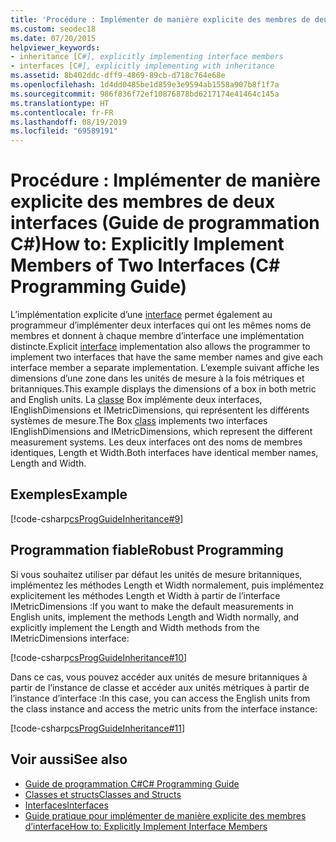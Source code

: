 ```yaml
---
title: 'Procédure : Implémenter de manière explicite des membres de deux interfaces - Guide de programmation C#'
ms.custom: seodec18
ms.date: 07/20/2015
helpviewer_keywords:
- inheritance [C#], explicitly implementing interface members
- interfaces [C#], explicitly implementing with inheritance
ms.assetid: 8b402ddc-dff9-4869-89cb-d718c764e68e
ms.openlocfilehash: 1d4dd0485be1d859e3e9594ab1558a907b8f1f7a
ms.sourcegitcommit: 986f836f72ef10876878bd6217174e41464c145a
ms.translationtype: HT
ms.contentlocale: fr-FR
ms.lasthandoff: 08/19/2019
ms.locfileid: "69589191"
---
```

# <a name="how-to-explicitly-implement-members-of-two-interfaces-c-programming-guide"></a><span data-ttu-id="0a829-102">Procédure : Implémenter de manière explicite des membres de deux interfaces (Guide de programmation C#)</span><span class="sxs-lookup"><span data-stu-id="0a829-102">How to: Explicitly Implement Members of Two Interfaces (C# Programming Guide)</span></span>
<span data-ttu-id="0a829-103">L’implémentation explicite d’une [interface](../../language-reference/keywords/interface.md) permet également au programmeur d’implémenter deux interfaces qui ont les mêmes noms de membres et donnent à chaque membre d’interface une implémentation distincte.</span><span class="sxs-lookup"><span data-stu-id="0a829-103">Explicit [interface](../../language-reference/keywords/interface.md) implementation also allows the programmer to implement two interfaces that have the same member names and give each interface member a separate implementation.</span></span> <span data-ttu-id="0a829-104">L’exemple suivant affiche les dimensions d’une zone dans les unités de mesure à la fois métriques et britanniques.</span><span class="sxs-lookup"><span data-stu-id="0a829-104">This example displays the dimensions of a box in both metric and English units.</span></span> <span data-ttu-id="0a829-105">La [classe](../../language-reference/keywords/class.md) Box implémente deux interfaces, IEnglishDimensions et IMetricDimensions, qui représentent les différents systèmes de mesure.</span><span class="sxs-lookup"><span data-stu-id="0a829-105">The Box [class](../../language-reference/keywords/class.md) implements two interfaces IEnglishDimensions and IMetricDimensions, which represent the different measurement systems.</span></span> <span data-ttu-id="0a829-106">Les deux interfaces ont des noms de membres identiques, Length et Width.</span><span class="sxs-lookup"><span data-stu-id="0a829-106">Both interfaces have identical member names, Length and Width.</span></span>  
  
## <a name="example"></a><span data-ttu-id="0a829-107">Exemples</span><span class="sxs-lookup"><span data-stu-id="0a829-107">Example</span></span>  
 [!code-csharp[csProgGuideInheritance#9](~/samples/snippets/csharp/VS_Snippets_VBCSharp/csProgGuideInheritance/CS/Inheritance.cs#9)]  
  
## <a name="robust-programming"></a><span data-ttu-id="0a829-108">Programmation fiable</span><span class="sxs-lookup"><span data-stu-id="0a829-108">Robust Programming</span></span>  
 <span data-ttu-id="0a829-109">Si vous souhaitez utiliser par défaut les unités de mesure britanniques, implémentez les méthodes Length et Width normalement, puis implémentez explicitement les méthodes Length et Width à partir de l’interface IMetricDimensions :</span><span class="sxs-lookup"><span data-stu-id="0a829-109">If you want to make the default measurements in English units, implement the methods Length and Width normally, and explicitly implement the Length and Width methods from the IMetricDimensions interface:</span></span>  
  
 [!code-csharp[csProgGuideInheritance#10](~/samples/snippets/csharp/VS_Snippets_VBCSharp/csProgGuideInheritance/CS/Inheritance.cs#10)]  
  
 <span data-ttu-id="0a829-110">Dans ce cas, vous pouvez accéder aux unités de mesure britanniques à partir de l’instance de classe et accéder aux unités métriques à partir de l’instance d’interface :</span><span class="sxs-lookup"><span data-stu-id="0a829-110">In this case, you can access the English units from the class instance and access the metric units from the interface instance:</span></span>  
  
 [!code-csharp[csProgGuideInheritance#11](~/samples/snippets/csharp/VS_Snippets_VBCSharp/csProgGuideInheritance/CS/Inheritance.cs#11)]  
  
## <a name="see-also"></a><span data-ttu-id="0a829-111">Voir aussi</span><span class="sxs-lookup"><span data-stu-id="0a829-111">See also</span></span>

- [<span data-ttu-id="0a829-112">Guide de programmation C#</span><span class="sxs-lookup"><span data-stu-id="0a829-112">C# Programming Guide</span></span>](../index.md)
- [<span data-ttu-id="0a829-113">Classes et structs</span><span class="sxs-lookup"><span data-stu-id="0a829-113">Classes and Structs</span></span>](../classes-and-structs/index.md)
- [<span data-ttu-id="0a829-114">Interfaces</span><span class="sxs-lookup"><span data-stu-id="0a829-114">Interfaces</span></span>](./index.md)
- [<span data-ttu-id="0a829-115">Guide pratique pour implémenter de manière explicite des membres d’interface</span><span class="sxs-lookup"><span data-stu-id="0a829-115">How to: Explicitly Implement Interface Members</span></span>](./how-to-explicitly-implement-interface-members.md)
